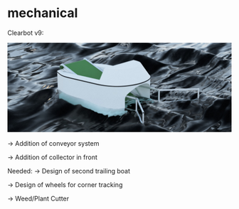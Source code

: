# mechanical

Clearbot v9:


![](https://github.com/clearbothk/mechanical/blob/main/clearbot%20render.jpeg)

-> Addition of conveyor system

-> Addition of collector in front

Needed:
-> Design of second trailing boat

-> Design of wheels for corner tracking

-> Weed/Plant Cutter 
